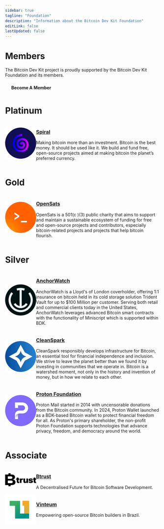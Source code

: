 ```yaml
---
sidebar: true
tagline: "Foundation"
description: "Information about the Bitcoin Dev Kit Foundation"
editLink: false
lastUpdated: false
---
```


# Members

The Bitcoin Dev Kit project is proudly supported by the Bitcoin Dev Kit Foundation and its members.

<div style="text-align: left; margin-bottom: 2rem;">
  <a href="/foundation/become-a-member" style="display: inline-block; background-color: var(--docs-primary-dark); color: var(--docs-dark); padding: 10px 20px; text-decoration: none; border-radius: 5px; font-weight: bold;">Become A Member</a>
</div>

# Platinum

<!-- Spiral -->
<div class="members">
  <div class="members-logo">
    <a href="https://spiral.xyz/" target="_blank">
      <img src="/img/member-logos/spiral.png" alt="Spiral" />
    </a>
  </div>
  <div class="tagline">
    <h3>
      <a href="https://spiral.xyz/" target="_blank">Spiral</a>
    </h3>
    <p>Making bitcoin more than an investment. Bitcoin is the best money. It should be used like it. We build and fund free, open-source projects aimed at making bitcoin the planet’s preferred currency.</p>
  </div>
</div>

# Gold

<!-- OpenSats -->
<div class="members">
  <div class="members-logo">
    <a href="https://opensats.org/" target="_blank">
      <img src="/img/member-logos/opensats.png" alt="OpenSats" />
    </a>
  </div>
  <div class="tagline">
    <h3>
      <a href="https://opensats.org/" target="_blank">OpenSats</a>
    </h3>
    <p>OpenSats is a 501(c )(3) public charity that aims to support and maintain a sustainable ecosystem of funding for free and open-source projects and contributors, especially bitcoin-related projects and projects that help bitcoin flourish.</p>
  </div>
</div>

# Silver

<!-- AnchorWatch -->
<div class="members">
  <div class="members-logo">
    <a href="https://www.anchorwatch.com/" target="_blank">
      <img src="/img/member-logos/anchorwatch.png" alt="AnchorWatch" />
    </a>
  </div>
  <div class="tagline">
    <h3>
      <a href="https://www.anchorwatch.com/" target="_blank">AnchorWatch</a>
    </h3>
    <p>AnchorWatch is a Lloyd's of London coverholder, offering 1:1
insurance on bitcoin held in its cold storage solution Trident Vault for
up to $100 Million per customer. Serving both retail and commercial
clients today in the United States, AnchorWatch leverages advanced
Bitcoin smart contracts with the functionality of Miniscript which is
supported within BDK.</p>
  </div>
</div>

  <!-- CleanSpark -->
<div class="members">
  <div class="members-logo">
    <a href="https://www.cleanspark.com/" target="_blank">
      <img src="/img/member-logos/cleanspark.png" alt="CleanSpark" />
    </a>
  </div>
  <div class="tagline">
    <h3>
      <a href="https://www.cleanspark.com/" target="_blank">CleanSpark</a>
    </h3>
    <p>CleanSpark responsibly develops infrastructure for Bitcoin, an essential
tool for financial independence and inclusion. We strive to leave the
planet better than we found it by investing in communities that we operate
in. Bitcoin is a watershed moment, not only in the history and invention of
money, but in how we relate to each other.</p>
  </div>
</div>

  <!-- Proton Foundation -->
<div class="members">
  <div class="members-logo">
    <a href="https://proton.me/foundation/" target="_blank">
      <img src="/img/member-logos/protonfoundation.png" alt="Proton Foundation" />
    </a>
  </div>
  <div class="tagline">
    <h3>
      <a href="https://proton.me/foundation/" target="_blank">Proton Foundation</a>
    </h3>
    <p>Proton Mail started in 2014 with uncensorable donations from the Bitcoin community. In 2024, Proton Wallet launched as a BDK-based Bitcoin wallet to protect financial freedom for all. As Proton's primary shareholder, the non-profit Proton Foundation supports technologies that advance privacy, freedom, and democracy around the world.</p>
  </div>
</div>

# Associate

<!-- Btrust -->
<div class="members">
  <div class="members-logo">
    <a href="https://www.btrust.tech" target="_blank">
      <img src="/img/member-logos/btrust-logo-black.svg" alt="Btrust" class="btrust-logo" />
    </a>
  </div>
  <div class="tagline">
    <h3>
      <a href="https://www.btrust.tech" target="_blank">Btrust</a>
    </h3>
    <p>A Decentralised Future for Bitcoin Software Development.</p>
  </div>
</div>

<!-- Vinteum -->
<div class="members">
  <div class="members-logo">
    <a href="https://vinteum.org" target="_blank">
      <img src="/img/member-logos/vinteum.png" alt="Vinteum" />
    </a>
  </div>
  <div class="tagline">
    <h3>
      <a href="https://vinteum.org" target="_blank">Vinteum</a>
    </h3>
    <p>Empowering open-source Bitcoin builders in Brazil.</p>
  </div>
</div>

<style>
.members {
  display: flex;
  flex-direction: row;
}

.members-logo {
  flex-basis: 20%;
  margin: auto;
}

.tagline {
  flex-basis: 80%
}

.btrust-logo {
  filter: none;
}

html[data-theme="dark"] .btrust-logo,
.dark .btrust-logo,
[data-theme="dark"] .btrust-logo {
  filter: brightness(0) invert(1);
}

@media screen and (max-width: 700px) {
  .members {
    display: flex;
    flex-direction: column;
    justify-content: space-around;
  }

  .members-logo {
    flex-basis: 20%;
    margin: auto;
  }

  .tagline {
    flex-basis: 80%
  }
}
</style>
